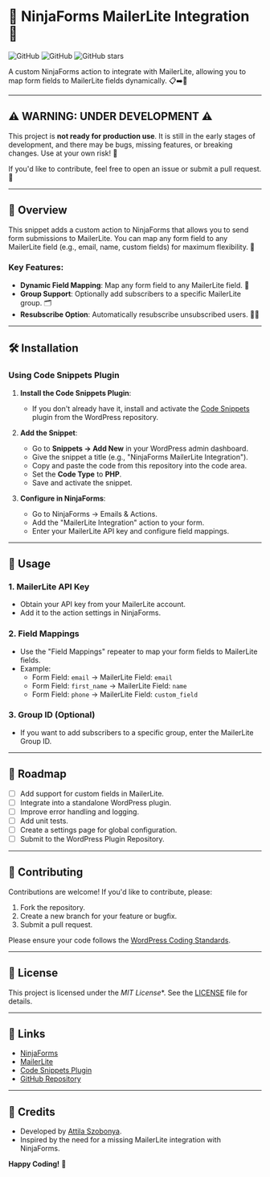 # 🚧 NinjaForms MailerLite Integration 🚧

![GitHub](https://img.shields.io/badge/status-under%20development-red)
![GitHub](https://img.shields.io/github/license/AttilaSzobonya/ninjaforms-mailerlite-integration)
![GitHub stars](https://img.shields.io/github/stars/AttilaSzobonya/ninjaforms-mailerlite-integration?style=social)

A custom NinjaForms action to integrate with MailerLite, allowing you to map form fields to MailerLite fields dynamically. 📋➡️📧

---

## ⚠️ **WARNING: UNDER DEVELOPMENT** ⚠️

This project is **not ready for production use**. It is still in the early stages of development, and there may be bugs, missing features, or breaking changes. Use at your own risk! 🛑

If you'd like to contribute, feel free to open an issue or submit a pull request. 🙌

---

## 📖 Overview

This snippet adds a custom action to NinjaForms that allows you to send form submissions to MailerLite. You can map any form field to any MailerLite field (e.g., email, name, custom fields) for maximum flexibility. 🎯

### Key Features:
- **Dynamic Field Mapping**: Map any form field to any MailerLite field. 🔄
- **Group Support**: Optionally add subscribers to a specific MailerLite group. 🗂️
- **Resubscribe Option**: Automatically resubscribe unsubscribed users. 🔄📧

---

## 🛠️ Installation

### Using Code Snippets Plugin

1. **Install the Code Snippets Plugin**:
   - If you don't already have it, install and activate the [Code Snippets](https://wordpress.org/plugins/code-snippets/) plugin from the WordPress repository.

2. **Add the Snippet**:
   - Go to **Snippets → Add New** in your WordPress admin dashboard.
   - Give the snippet a title (e.g., "NinjaForms MailerLite Integration").
   - Copy and paste the code from this repository into the code area.
   - Set the **Code Type** to **PHP**.
   - Save and activate the snippet.

3. **Configure in NinjaForms**:
   - Go to NinjaForms → Emails & Actions.
   - Add the "MailerLite Integration" action to your form.
   - Enter your MailerLite API key and configure field mappings.

---

## 🧰 Usage

### 1. **MailerLite API Key**
   - Obtain your API key from your MailerLite account.
   - Add it to the action settings in NinjaForms.

### 2. **Field Mappings**
   - Use the "Field Mappings" repeater to map your form fields to MailerLite fields.
   - Example:
     - Form Field: `email` → MailerLite Field: `email`
     - Form Field: `first_name` → MailerLite Field: `name`
     - Form Field: `phone` → MailerLite Field: `custom_field`

### 3. **Group ID (Optional)**
   - If you want to add subscribers to a specific group, enter the MailerLite Group ID.

---

## 🚀 Roadmap

- [ ] Add support for custom fields in MailerLite.
- [ ] Integrate into a standalone WordPress plugin.
- [ ] Improve error handling and logging.
- [ ] Add unit tests.
- [ ] Create a settings page for global configuration.
- [ ] Submit to the WordPress Plugin Repository.

---

## 🤝 Contributing

Contributions are welcome! If you'd like to contribute, please:

1. Fork the repository.
2. Create a new branch for your feature or bugfix.
3. Submit a pull request.

Please ensure your code follows the [WordPress Coding Standards](https://developer.wordpress.org/coding-standards/).

---

## 📜 License

This project is licensed under the *MIT License**. See the [LICENSE](LICENSE) file for details.

---

## 🔗 Links

- [NinjaForms](https://ninjaforms.com/)
- [MailerLite](https://www.mailerlite.com/)
- [Code Snippets Plugin](https://wordpress.org/plugins/code-snippets/)
- [GitHub Repository](https://github.com/yourusername/ninjaforms-mailerlite-integration)

---

## 🙏 Credits

- Developed by [Attila Szobonya](https://github.com/AttilaSzobonya).
- Inspired by the need for a missing MailerLite integration with NinjaForms.

**Happy Coding!** 🎉